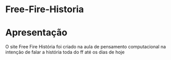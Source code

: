 # Free-Fire-Historia
<h1>Apresentação</h1>
<p>O site Free Fire História foi criado na aula de pensamento computacional na intenção de falar a história toda do ff até os dias de hoje</p>
